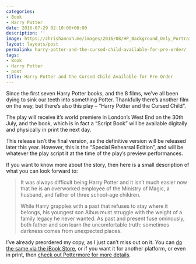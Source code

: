 ```yaml
---
categories:
- Book
- Harry Potter
date: 2016-07-29 02:10:00+00:00
description: ''
image: https://chrishannah.me/images/2016/08/HP_Background_Only_Portrait_Key_Art.jpg
layout: layouts/post
permalink: harry-potter-and-the-cursed-child-available-for-pre-order/
tags:
- Book
- Harry Potter
- post
title: Harry Potter and the Cursed Child Available for Pre-Order
---
```


<div class="kg-card-markdown">
<p>Since the first seven Harry Potter books, and the 8 films, we&#8217;ve all been dying to sink our teeth into something Potter. Thankfully there&#8217;s another film on the way, but there&#8217;s also this play &#8211; &#8220;Harry Potter and the Cursed Child&#8221;.</p>
<p>The play will receive it&#8217;s world premiere in London&#8217;s West End on the 30th July, and the book, which is in fact a &#8220;Script Book&#8221; will be available digitally and physically in print the next day.</p>
<p>This release isn&#8217;t the final version, as the definitive version will be released later this year. However, this is the &#8220;Special Rehearsal Edition&#8221;, and will be whatever the play script it at the time of the play&#8217;s preview performances.</p>
<p>If you want to know more about the story, then here is a small description of what you can look forward to:</p>
<blockquote><p>It was always difficult being Harry Potter and it isn’t much easier now that he is an overworked employee of the Ministry of Magic, a husband, and father of three school-age children.</p>
<p>While Harry grapples with a past that refuses to stay where it belongs, his youngest son Albus must struggle with the weight of a family legacy he never wanted. As past and present fuse ominously, both father and son learn the uncomfortable truth: sometimes darkness comes from unexpected places.</p></blockquote>
<p>I&#8217;ve already preordered my copy, as I just can&#8217;t miss out on it. You can <a href="https://geo.itunes.apple.com/gb/book/harry-potter-cursed-child/id1083068641?mt=11&amp;at=1010l4Hj&amp;ct=website">do the same via the iBook Store</a>, or if you want it for another platform, or even in print, then <a href="https://www.pottermore.com/news/how-to-preorder-cursed-child-script-book">check out Pottermore for more details</a>.</p>
</div>
